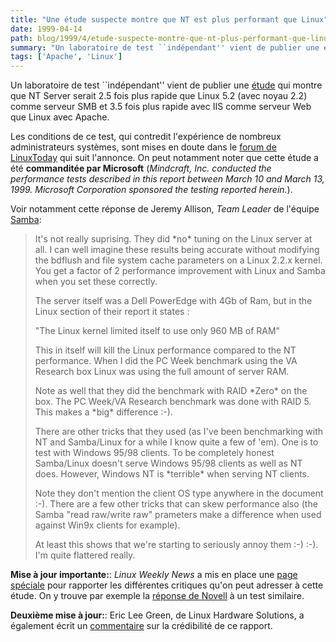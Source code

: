 ```yaml
---
title: "Une étude suspecte montre que NT est plus performant que Linux"
date: 1999-04-14
path: blog/1999/4/etude-suspecte-montre-que-nt-plus-performant-que-linux
summary: "Un laboratoire de test ``indépendant'' vient de publier une étude qui montre que NT Server serait 2.5 fois plus rapide que Linux 5.2 (avec noyau 2.2) comme serveur SMB et 3.5 fois plus rapide avec IIS comme serveur Web que Linux avec Apache."
tags: ['Apache', 'Linux']
---
```


<P>
Un laboratoire de test ``indépendant'' vient de publier une
<A HREF="http://www.mindcraft.com/whitepapers/nts4rhlinux.html">étude</A>
qui montre que NT Server serait 2.5 fois plus rapide que Linux 5.2 (avec
noyau 2.2) comme serveur SMB et 3.5 fois plus rapide avec IIS comme
serveur Web que Linux avec Apache.
</P>

<P>
Les conditions de ce test, qui contredit l'expérience de
nombreux administrateurs systèmes, sont mises en doute dans le
<A HREF="http://linuxtoday.com/stories/4932_flat.html">forum de
LinuxToday</A> qui suit l'annonce. On peut notamment noter que cette
étude a été <B>commanditée par Microsoft</B> (<EM>Mindcraft, Inc.
conducted the performance tests described in this report between March
10 and March 13, 1999. Microsoft Corporation sponsored the testing
reported herein.</EM>).
</P>

<P>
Voir notamment cette réponse de Jeremy Allison, <EM>Team Leader</EM>
de l'équipe <A HREF="http://www.samba.org/">Samba</A>:
</P>

<BLOCKQUOTE>
<P>It's not really suprising. They did *no* tuning on the Linux server at all. I can well
imagine these results being accurate without modifying the bdflush and file system
cache parameters on a Linux 2.2.x kernel. You get a factor of 2 performance
improvement with Linux and Samba when you set these correctly.</P>

<P>The server itself was a Dell PowerEdge with 4Gb of Ram, but in the Linux section of their
report it states :</P>

<P>"The Linux kernel limited itself to use only 960 MB of RAM"</P>

<P>This in itself will kill the Linux performance compared to the NT performance. When I did
the PC Week benchmark using the VA Research box Linux was using the full amount
of server RAM.</P>

<P>Note as well that they did the benchmark with RAID *Zero* on the box. The PC
Week/VA Research benchmark was done with RAID 5. This makes a *big* difference
:-).</P>

<P>There are other tricks that they used (as I've been benchmarking with NT and
Samba/Linux for a while I know quite a few of 'em). One is to test with Windows 95/98
clients. To be completely honest Samba/Linux doesn't serve Windows 95/98 clients as
well as NT does. However, Windows NT is *terrible* when serving NT clients.</P>

<P>Note they don't mention the client OS type anywhere in the document :-). There are a
few other tricks that can skew performance also (the Samba "read raw/write raw"
prameters make a difference when used against Win9x clients for example).</P>

<P>At least this shows that we're starting to seriously annoy them :-) :-). I'm quite flattered
really.</P>

</BLOCKQUOTE>
<P>
<B>Mise à jour importante:</B>: <EM>Linux Weekly News</EM> a mis en place
une <A HREF="http://lwn.net/1999/features/MindCraft.phtml">page spéciale</A>
pour rapporter les différentes critiques qu'on peut adresser à cette
étude. On y trouve par exemple la <A HREF="http://www.novell.com/advantage/nw5/nw5-mindcraftcheck.html">réponse de Novell</A> à un test similaire.
</P>

<P>
<B>Deuxième mise à jour:</B>: Eric Lee Green,
de Linux Hardware Solutions, a également écrit un <A HREF="http://www.linux-hw.com/~eric/mindcraft.html">commentaire</A>
sur la crédibilité de ce rapport.
</P>


